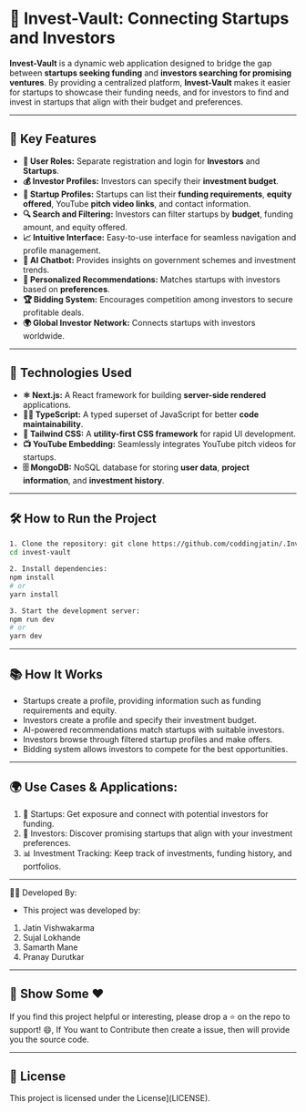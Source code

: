 # 💼 Invest-Vault: Connecting Startups and Investors

**Invest-Vault** is a dynamic web application designed to bridge the gap between **startups seeking funding** and **investors searching for promising ventures**. By providing a centralized platform, **Invest-Vault** makes it easier for startups to showcase their funding needs, and for investors to find and invest in startups that align with their budget and preferences.

---

## 🌟 Key Features

- **👤 User Roles:** Separate registration and login for **Investors** and **Startups**.
- **💰 Investor Profiles:** Investors can specify their **investment budget**.
- **🚀 Startup Profiles:** Startups can list their **funding requirements**, **equity offered**, YouTube **pitch video links**, and contact information.
- **🔍 Search and Filtering:** Investors can filter startups by **budget**, funding amount, and equity offered.
- **📈 Intuitive Interface:** Easy-to-use interface for seamless navigation and profile management.
- **🤖 AI Chatbot:** Provides insights on government schemes and investment trends.
- **📌 Personalized Recommendations:** Matches startups with investors based on **preferences**.
- **🏆 Bidding System:** Encourages competition among investors to secure profitable deals.
- **🌍 Global Investor Network:** Connects startups with investors worldwide.

---

## 🧠 Technologies Used

- **⚛️ Next.js:** A React framework for building **server-side rendered** applications.
- **🧑‍💻 TypeScript:** A typed superset of JavaScript for better **code maintainability**.
- **🎨 Tailwind CSS:** A **utility-first CSS framework** for rapid UI development.
- **📺 YouTube Embedding:** Seamlessly integrates YouTube pitch videos for startups.
- **🗄️ MongoDB:** NoSQL database for storing **user data**, **project information**, and **investment history**.

---

## 🛠️ How to Run the Project

```bash
1. Clone the repository: git clone https://github.com/coddingjatin/.Invest-Vault.git
cd invest-vault

2. Install dependencies:
npm install
# or
yarn install

3. Start the development server:
npm run dev
# or
yarn dev
```
---

## 📚 How It Works
- Startups create a profile, providing information such as funding requirements and equity.
- Investors create a profile and specify their investment budget.
- AI-powered recommendations match startups with suitable investors.
- Investors browse through filtered startup profiles and make offers.
- Bidding system allows investors to compete for the best opportunities.
  
---

## 🌍 Use Cases & Applications:
1. 🌱 Startups: Get exposure and connect with potential investors for funding.
2. 💼 Investors: Discover promising startups that align with your investment preferences.
3. 📊 Investment Tracking: Keep track of investments, funding history, and portfolios.

---

👨‍💻 Developed By:
- This project was developed by: 
1. Jatin Vishwakarma
2. Sujal Lokhande
3. Samarth Mane
4. Pranay Durutkar

---

## 🌟 Show Some ❤️
If you find this project helpful or interesting, please drop a ⭐ on the repo to support! 😄, If You want to Contribute then create a issue, then will provide you the source code.

---

## 📜 License

This project is licensed under the License](LICENSE).

